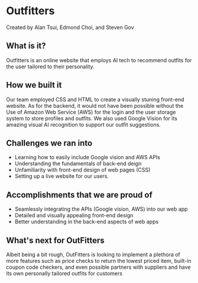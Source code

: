 # Outfitters

Created by Alan Tsui, Edmond Choi, and Steven Gov

What is it?
------------
Outfitters is an online website that employs AI tech to recommend outfits for the user tailored to their personality.

How we built it
----------------
Our team employed CSS and HTML to create a visually stuning front-end website. As for the backend, it would not have been
possible without the Use of Amazon Web Service (AWS) for the login and the user storage system to store profiles and outfits.
We also used Google Vision for its amazing visual AI recognition to support our outfit suggestions. 

Challenges we ran into
-----------------------
- Learning how to easily include Google vision and AWS APIs
- Understanding the fundamentals of back-end deign
- Unfamiliarity with front-end design of web pages (CSS)
- Setting up a live website for our users.

Accomplishments that we are proud of
-------------------------------------
- Seamlessly integrating the APIs (Google vision, AWS) into our web app
- Detailed and visually appealing front-end design
- Better understanding in the back-end aspects of web apps

What's next for OutFitters
---------------------------
Albeit being a bit rough, OutFitters is looking to implement a plethora of more features such as price checks to return the
lowest priced item, built-in coupon code checkers, and even possible partners with suppliers and have its own personally
tailored outfits for customers

